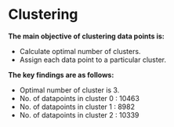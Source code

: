 <h1>Clustering</h1>
<p>
  <div>
    <strong>The main objective of clustering data points is: </strong><br>
    <ul>
      <li>Calculate optimal number of clusters.</li>
      <li>Assign each data point to a particular cluster.</li>
    </ul>
    <strong>The key findings are as follows: </strong>
    <ul>
      <li>Optimal number of cluster is 3.</li>
      <li>No. of datapoints in cluster 0 :  10463</li>
      <li>No. of datapoints in cluster 1 :  8982</li>
      <li>No. of datapoints in cluster 2 :  10339</li>
    </ul>
  </div>
</p>
